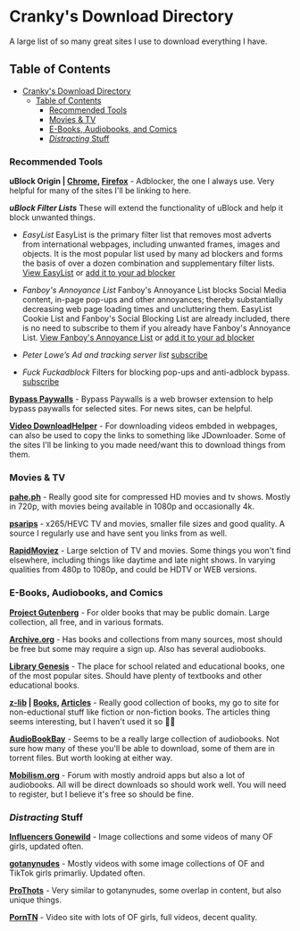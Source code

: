 # Cranky's Download Directory

A large list of so many great sites I use to download everything I have.

## Table of Contents

- [Cranky's Download Directory](#crankys-download-directory)
  - [Table of Contents](#table-of-contents)
    - [Recommended Tools](#recommended-tools)
    - [Movies & TV](#movies--tv)
    - [E-Books, Audiobooks, and Comics](#e-books-audiobooks-and-comics)
    - [_Distracting_ Stuff](#distracting-stuff)

### Recommended Tools

**uBlock Origin | [Chrome](https://chrome.google.com/webstore/detail/ublock-origin/cjpalhdlnbpafiamejdnhcphjbkeiagm), [Firefox](https://addons.mozilla.org/en-US/firefox/addon/ublock-origin/)** - Adblocker, the one I always use. Very helpful for many of the sites I'll be linking to here.

_**uBlock Filter Lists**_
These will extend the functionality of uBlock and help it block unwanted things.

- _EasyList_
EasyList is the primary filter list that removes most adverts from international webpages, including unwanted frames, images and objects. It is the most popular list used by many ad blockers and forms the basis of over a dozen combination and supplementary filter lists.
[View EasyList](https://easylist.to/easylist/easylist.txt) or [add it to your ad blocker](https://subscribe.adblockplus.org/?location=https://easylist.to/easylist/easylist.txt&title=EasyList)

- _Fanboy's Annoyance List_
Fanboy's Annoyance List blocks Social Media content, in-page pop-ups and other annoyances; thereby substantially decreasing web page loading times and uncluttering them. EasyList Cookie List and Fanboy's Social Blocking List are already included, there is no need to subscribe to them if you already have Fanboy's Annoyance List.
[View Fanboy's Annoyance List](https://secure.fanboy.co.nz/fanboy-annoyance.txt) or [add it to your ad blocker](https://subscribe.adblockplus.org/?location=https://secure.fanboy.co.nz/fanboy-annoyance.txt&title=Fanboy%27s%20Annoyance%20List)

- _Peter Lowe’s Ad and tracking server list_
[subscribe](abp:subscribe?location=http%3A%2F%2Fpgl.yoyo.org%2Fadservers%2Fserverlist.php%3Fhostformat%3Dadblockplus%26mimetype)

- _Fuck Fuckadblock_
Filters for blocking pop-ups and anti-adblock bypass.
[subscribe](https://subscribe.adblockplus.org/?location=https://raw.githubusercontent.com/bogachenko/fuckfuckadblock/master/fuckfuckadblock.txt&title=Fuck%20Fuckadblock)

**[Bypass Paywalls](https://github.com/iamadamdev/bypass-paywalls-chrome)** - Bypass Paywalls is a web browser extension to help bypass paywalls for selected sites. For news sites, can be helpful.

**[Video DownloadHelper](https://chrome.google.com/webstore/detail/lmjnegcaeklhafolokijcfjliaokphfk)** - For downloading videos embded in webpages, can also be used to copy the links to something like JDownloader. Some of the sites I'll be linking to you made need/want this to download things from them.

### Movies & TV

**[pahe.ph](https://pahe.ph/)** - Really good site for compressed HD movies and tv shows. Mostly in 720p, with movies being available in 1080p and occasionally 4k.

**[psarips](https://psa.pm/category/tv-show/)** - x265/HEVC TV and movies, smaller file sizes and good quality. A source I regularly use and have sent you links from as well.

**[RapidMoviez](https://rmz.cr/)** - Large selction of TV and movies. Some things you won't find elsewhere, including things like daytime and late night shows. In varying qualities from 480p to 1080p, and could be HDTV or WEB versions.

### E-Books, Audiobooks, and Comics

**[Project Gutenberg](https://www.gutenberg.org/)** - For older books that may be public domain. Large collection, all free, and in various formats.

**[Archive.org](https://archive.org/details/texts)** - Has books and collections from many sources, most should be free but some may require a sign up. Also has several audiobooks.

**[Library Genesis](https://libgen.fun/)** - The place for school related and educational books, one of the most popular sites. Should have plenty of textbooks and other educational books.

**[z-lib](https://z-lib.org/) | [Books](https://u1lib.org/), [Articles](https://booksc.org/)** - Really good collection of books, my go to site for non-eductional stuff like fiction or non-fiction books. The articles thing seems interesting, but I haven't used it so :man_shrugging:

**[AudioBookBay](http://audiobookbay.nl/)** - Seems to be a really large collection of audiobooks. Not sure how many of these you'll be able to download, some of them are in torrent files. But worth looking at either way.

**[Mobilism.org](https://forum.mobilism.org/index.php)** - Forum with mostly android apps but also a lot of audiobooks. All will be direct downloads so should work well. You will need to register, but I believe it's free so should be fine.

### _Distracting_ Stuff

**[Influencers Gonewild](https://influencersgonewild.com/)** - Image collections and some videos of many OF girls, updated often.

**[gotanynudes](https://gotanynudes.com/)** - Mostly videos with some image collections of OF and TikTok girls primarliy. Updated often.

**[ProThots](https://prothots.com/)** - Very similar to gotanynudes, some overlap in content, but also unique things.

**[PornTN](http://porntn.com/)** - Video site with lots of OF girls, full videos, decent quality.
